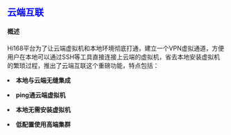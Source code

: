 ## <font color='blue'>云端互联</font>
#### 概述
Hi168平台为了让云端虚拟机和本地环境彻底打通，建立一个VPN虚拟通道，方便用户在本地可以通过SSH等工具直接连接上云端的虚拟机，省去本地安装虚拟机的繁琐过程，推出了云端互联这个重磅功能，特点包括：

**<li>本地与云端无缝集成</li>**

**<li>ping通云端虚拟机</li>**

**<li>本地无需安装虚拟机</li>**

**<li>低配置使用高端集群</li>**
